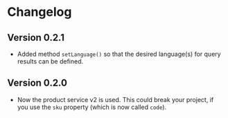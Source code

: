 # Changelog

## Version 0.2.1
- Added method `setLanguage()` so that the desired language(s) for query results can be defined.

## Version 0.2.0
- Now the product service v2 is used. This could break your project, if you use the `sku` property (which is now called `code`).